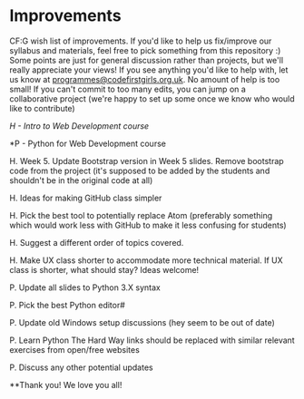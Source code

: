 # Improvements
CF:G wish list of improvements. If you'd like to help us fix/improve our syllabus and materials, feel free to pick something from this repository :) Some points are just for general discussion rather than projects, but we'll really appreciate your views!
If you see anything you'd like to help with, let us know at programmes@codefirstgirls.org.uk.
No amount of help is too small! If you can't commit to too many edits, you can jump on a collaborative project (we're happy to set up some once we know who would like to contribute)


*H - Intro to Web Development course*

*P - Python for Web Development course

H. Week 5. Update Bootstrap version in Week 5 slides. Remove bootstrap code from the project (it's supposed to be added by the students and shouldn't be in the original code at all)

H. Ideas for making GitHub class simpler

H. Pick the best tool to potentially replace Atom (preferably something which would work less with GitHub to make it less confusing for students)

H. Suggest a different order of topics covered.

H. Make UX class shorter to accommodate more technical material. If UX class is shorter, what should stay? Ideas welcome!



P. Update all slides to Python 3.X syntax

P. Pick the best Python editor#

P. Update old Windows setup discussions (hey seem to be out of date)

P. Learn Python The Hard Way links should be replaced with similar relevant exercises from open/free websites

P. Discuss any other potential updates


**Thank you! We love you all!
